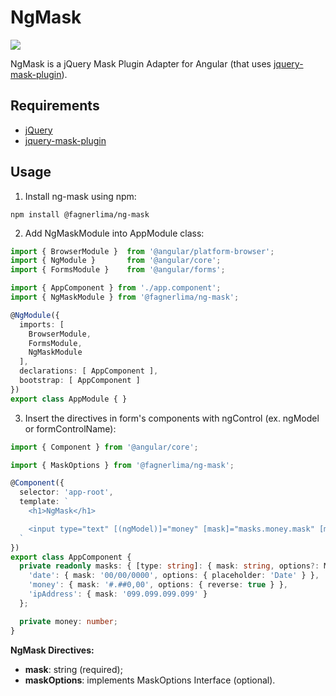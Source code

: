 # NgMask

[![](https://img.shields.io/badge/npm-v1.1.1-brightgreen.svg)](https://www.npmjs.com/package/@fagnerlima/ng-mask)

NgMask is a jQuery Mask Plugin Adapter for Angular
(that uses [jquery-mask-plugin](https://github.com/igorescobar/jQuery-Mask-Plugin)).

## Requirements

* [jQuery](https://www.npmjs.com/package/jquery)
* [jquery-mask-plugin](https://www.npmjs.com/package/jquery-mask-plugin)

## Usage

1. Install ng-mask using npm:

```
npm install @fagnerlima/ng-mask
```

2. Add NgMaskModule into AppModule class:

```typescript
import { BrowserModule }  from '@angular/platform-browser';
import { NgModule }       from '@angular/core';
import { FormsModule }    from '@angular/forms';

import { AppComponent } from './app.component';
import { NgMaskModule } from '@fagnerlima/ng-mask';

@NgModule({
  imports: [
    BrowserModule,
    FormsModule,
    NgMaskModule
  ],
  declarations: [ AppComponent ],
  bootstrap: [ AppComponent ]
})
export class AppModule { }
```

3. Insert the directives in form's components with ngControl (ex. ngModel or formControlName):

```typescript
import { Component } from '@angular/core';

import { MaskOptions } from '@fagnerlima/ng-mask';

@Component({
  selector: 'app-root',
  template: `
    <h1>NgMask</h1>

    <input type="text" [(ngModel)]="money" [mask]="masks.money.mask" [maskOptions]="masks.money.options" />
  `
})
export class AppComponent {
  private readonly masks: { [type: string]: { mask: string, options?: MaskOptions } } = {
    'date': { mask: '00/00/0000', options: { placeholder: 'Date' } },
    'money': { mask: '#.##0,00', options: { reverse: true } },
    'ipAddress': { mask: '099.099.099.099' }
  };

  private money: number;
}
```

**NgMask Directives:**

* **mask**: string (required);
* **maskOptions**: implements MaskOptions Interface (optional).
